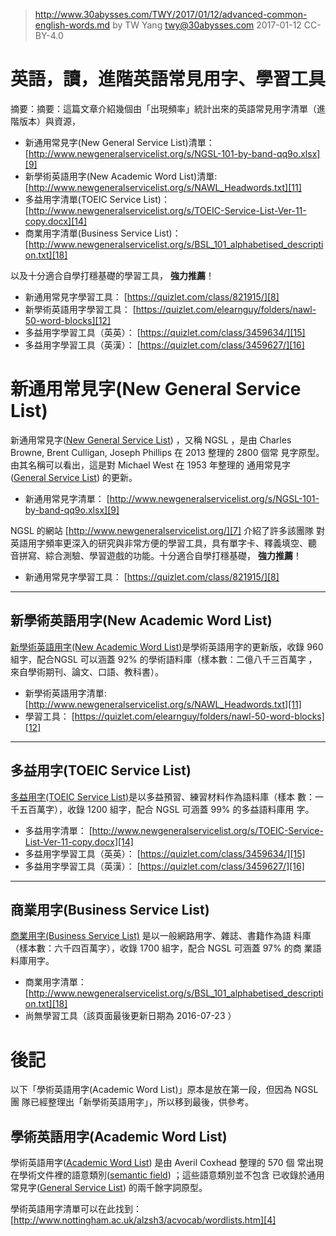 ﻿> http://www.30abysses.com/TWY/2017/01/12/advanced-common-english-words.md
> by TW Yang <twy@30abysses.com> 2017-01-12 CC-BY-4.0

# 英語，讀，進階英語常見用字、學習工具

摘要：摘要：這篇文章介紹幾個由「出現頻率」統計出來的英語常見用字清單（進
階版本）與資源，

* 新通用常見字(New General Service List)清單： [http://www.newgeneralservicelist.org/s/NGSL-101-by-band-qq9o.xlsx][9]
* 新學術英語用字(New Academic Word List)清單: [http://www.newgeneralservicelist.org/s/NAWL_Headwords.txt][11]
* 多益用字清單(TOEIC Service List)： [http://www.newgeneralservicelist.org/s/TOEIC-Service-List-Ver-11-copy.docx][14]
* 商業用字清單(Business Service List)： [http://www.newgeneralservicelist.org/s/BSL_101_alphabetised_description.txt][18]

以及十分適合自學打穩基礎的學習工具， **強力推薦**！

* 新通用常見字學習工具： [https://quizlet.com/class/821915/][8]
* 新學術英語用字學習工具： [https://quizlet.com/elearnguy/folders/nawl-50-word-blocks][12]
* 多益用字學習工具（英英）： [https://quizlet.com/class/3459634/][15]
* 多益用字學習工具（英漢）： [https://quizlet.com/class/3459627/][16]



# 新通用常見字(New General Service List)

新通用常見字([New General Service List][5]) ，又稱 NGSL ，是由
Charles Browne, Brent Culligan, Joseph Phillips 在 2013 整理的 2800 個常
見字原型。由其名稱可以看出，這是對 Michael West 在 1953 年整理的
通用常見字([General Service List][6]) 的更新。

[5]: https://en.wikipedia.org/wiki/New_General_Service_List
[6]: http://en.wikipedia.org/wiki/General_Service_List

* 新通用常見字清單： [http://www.newgeneralservicelist.org/s/NGSL-101-by-band-qq9o.xlsx][9]

NGSL  的網站 [http://www.newgeneralservicelist.org/][7] 介紹了許多該團隊
對英語用字頻率更深入的研究與非常方便的學習工具，具有單字卡、釋義填空、聽
音拼寫、綜合測驗、學習遊戲的功能。十分適合自學打穩基礎， **強力推薦**！

* 新通用常見字學習工具： [https://quizlet.com/class/821915/][8]

[7]: http://www.newgeneralservicelist.org/
[8]: http://quizlet.com/class/821915/
[9]: http://www.newgeneralservicelist.org/s/NGSL-101-by-band-qq9o.xlsx


---
##  新學術英語用字(New Academic Word List)

[新學術英語用字(New Academic Word List)][10]是學術英語用字的更新版，收錄
960 組字，配合NGSL  可以涵蓋 92%  的學術語料庫（樣本數：二億八千三百萬字
，來自學術期刊、論文、口語、教科書）。

[10]: http://www.newgeneralservicelist.org/nawl-new-academic-word-list/

* 新學術英語用字清單: [http://www.newgeneralservicelist.org/s/NAWL_Headwords.txt][11]
* 學習工具： [https://quizlet.com/elearnguy/folders/nawl-50-word-blocks][12]

[11]: http://www.newgeneralservicelist.org/s/NAWL_Headwords.txt
[12]: https://quizlet.com/elearnguy/folders/nawl-50-word-blocks


---
## 多益用字(TOEIC Service List)

[多益用字(TOEIC Service List)][13]是以多益預習、練習材料作為語料庫（樣本
數：一千五百萬字），收錄 1200 組字，配合 NGSL 可涵蓋 99%  的多益語料庫用
字。

[13]: http://www.newgeneralservicelist.org/toeic-list/

* 多益用字清單： [http://www.newgeneralservicelist.org/s/TOEIC-Service-List-Ver-11-copy.docx][14]
* 多益用字學習工具（英英）： [https://quizlet.com/class/3459634/][15]
* 多益用字學習工具（英漢）： [https://quizlet.com/class/3459627/][16]

[14]: http://www.newgeneralservicelist.org/s/TOEIC-Service-List-Ver-11-copy.docx
[15]: https://quizlet.com/class/3459634/
[16]: https://quizlet.com/class/3459627/


---
##  商業用字(Business Service List)

[商業用字(Business Service List)][17] 是以一般網路用字、雜誌、書籍作為語
料庫（樣本數：六千四百萬字），收錄 1700 組字，配合 NGSL 可涵蓋 97%  的商
業語料庫用字。

[17]: http://www.newgeneralservicelist.org/bsl-business-service-list/

* 商業用字清單： [http://www.newgeneralservicelist.org/s/BSL_101_alphabetised_description.txt][18]
* 尚無學習工具（該頁面最後更新日期為 2016-07-23 ）

[18]: http://www.newgeneralservicelist.org/s/BSL_101_alphabetised_description.txt



# 後記

以下「學術英語用字(Academic Word List)」原本是放在第一段，但因為 NGSL 團
隊已經整理出「新學術英語用字」，所以移到最後，供參考。


##  學術英語用字(Academic Word List)

學術英語用字([Academic Word List][1]) 是由 Averil Coxhead 整理的 570  個
常出現在學術文件裡的語意類別([semantic field][2]) ；這些語意類別並不包含
已收錄於通用常見字([General Service List][3]) 的兩千餘字詞原型。

學術英語用字清單可以在此找到： [http://www.nottingham.ac.uk/alzsh3/acvocab/wordlists.htm][4]

[1]: https://en.wikipedia.org/wiki/Academic_Word_List
[2]: https://en.wikipedia.org/wiki/Semantic_field
[3]: https://en.wikipedia.org/wiki/A_General_Service_List_of_English_Words
[4]: http://www.nottingham.ac.uk/alzsh3/acvocab/wordlists.htm
